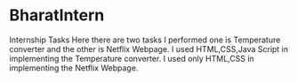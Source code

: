 # BharatIntern
Internship Tasks
Here there are two tasks I performed one is Temperature converter and the other is Netflix Webpage.
I used HTML,CSS,Java Script in implementing the Temperature converter.
I used only HTML,CSS in implementing the Netflix Webpage.
